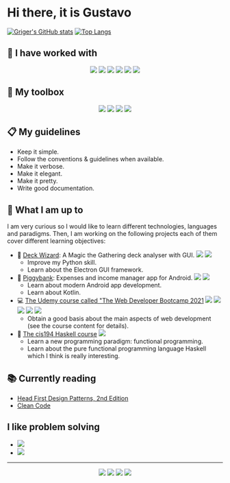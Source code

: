 # Hi there, it is Gustavo

[![Griger's GitHub stats](https://github-readme-stats.vercel.app/api?username=griger&show_icons=true&hide_border=true&hide_title=true&disable_animations=true)](https://github.com/anuraghazra/github-readme-stats)
[![Top Langs](https://github-readme-stats.vercel.app/api/top-langs/?username=griger&langs_count=10&layout=compact&theme=graywhite&hide_border=true&hide_title=true)](https://github.com/anuraghazra/github-readme-stats)

## 🔡 I have worked with

<p align="center">
<img src="https://img.shields.io/badge/-Python-3776AB?&logo=python&logoColor=white&style=for-the-badge"/>
<img src="https://img.shields.io/badge/-C++-00599C?&logo=cplusplus&logoColor=white&style=for-the-badge"/>
<img src="https://img.shields.io/badge/-Android-3DDC84?&logo=android&logoColor=white&style=for-the-badge"/>
<img src="https://img.shields.io/badge/-R-276DC3?&logo=r&logoColor=white&style=for-the-badge"/>
<img src="https://img.shields.io/badge/-CSS3-1572B6?&logo=css3&logoColor=white&style=for-the-badge"/>
<img src="https://img.shields.io/badge/-HTML5-E34F26?&logo=html5&logoColor=white&style=for-the-badge"/>
</p>


## 🧰 My toolbox

<p align="center">
<img src="https://img.shields.io/badge/-Arch%20Linux-1793D1?&logo=archlinux&logoColor=white&style=for-the-badge"/>
<img src="https://img.shields.io/badge/-NeoVim-57A143?&logo=neovim&logoColor=white&style=for-the-badge"/>
<img src="https://img.shields.io/badge/-VSCode-007ACC?&logo=visualstudiocode&logoColor=white&style=for-the-badge"/>
<img src="https://img.shields.io/badge/-Notion-000000?&logo=notion&logoColor=white&style=for-the-badge"/>
</p>

## 📋 My guidelines

* Keep it simple.
* Follow the conventions & guidelines when available.
* Make it verbose.
* Make it elegant.
* Make it pretty.
* Write good documentation.

## 🚧 What I am up to

I am very curious so I would like to learn different technologies, languages and paradigms. Then, I am working on the following projects each of them cover different learning objectives:

* 🎴 [Deck Wizard](https://github.com/Griger/deckWizard): A Magic the Gathering deck analyser with GUI. ![](https://img.shields.io/badge/-Python-3776AB?&logo=python&logoColor=white) ![](https://img.shields.io/badge/-Electron-47848F?&logo=electron&logoColor=white)
  * Improve my Python skill.
  * Learn about the Electron GUI framework.
* 🐷 [Piggybank](https://github.com/Griger/piggybank): Expenses and income manager app for Android. ![](https://img.shields.io/badge/-Kotlin-7F52FF?&logo=kotlin&logoColor=white) ![](https://img.shields.io/badge/-Android-3DDC84?&logo=android&logoColor=white)
  * Learn about modern Android app development.
  * Learn about Kotlin.
* 💻 [The Udemy course called "The Web Developer Bootcamp 2021](https://www.udemy.com/course/the-web-developer-bootcamp/) ![](https://img.shields.io/badge/-HTML5-E34F26?&logo=html5&logoColor=white) ![](https://img.shields.io/badge/-CSS3-1572B6?&logo=css3&logoColor=white) ![](https://img.shields.io/badge/-JavaScript-F7DF1E?&logo=javascript&logoColor=black) ![](https://img.shields.io/badge/-MongoDB-47A248?&logo=mongodb&logoColor=white) ![](https://img.shields.io/badge/-NodeJS-339933?&logo=node.js&logoColor=white)
  * Obtain a good basis about the main aspects of web development (see the course content for details).
* 🤯 [The cis194 Haskell course](https://www.seas.upenn.edu/~cis194/spring13/lectures.html) ![](https://img.shields.io/badge/-Haskell-5D4F85?&logo=haskell&logoColor=white)
  * Learn a new programming paradigm: functional programming.
  * Learn about the pure functional programming language Haskell which I think is really interesting.


## 📚 Currently reading

* [Head First Design Patterns, 2nd Edition](https://www.oreilly.com/library/view/head-first-design/9781492077992/)
* [Clean Code](https://www.oreilly.com/library/view/clean-code-a/9780136083238/)

## I like problem solving

* [![](https://img.shields.io/badge/-Codewars-B1361E?&logo=codewars&logoColor=white)](https://www.codewars.com/users/Griger)
* [![](https://img.shields.io/badge/-HackerRank-00EA64?&logo=hackerrank&logoColor=white)](https://www.hackerrank.com/griger)

---
<p align="center">
<a href="https://www.linkedin.com/in/gustavo-rivas-gervilla-22510a125/"><img src="https://img.shields.io/badge/-LinkedIn-0A66C2?&logo=linkedin&logoColor=white&style=for-the-badge"/></a>
<a href="https://twitter.com/g_rivasgervilla"><img src="https://img.shields.io/badge/-Twitter-1DA1F2?&logo=twitter&logoColor=white&style=for-the-badge"/></a>
<img src="https://img.shields.io/badge/-Instagram-E4405F?&logo=instagram&logoColor=white&style=for-the-badge"/>
<img src="https://img.shields.io/badge/-GoodReads-372213?&logo=goodreads&logoColor=white&style=for-the-badge"/>
</p>
